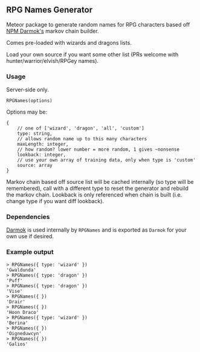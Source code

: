 ## RPG Names Generator

Meteor package to generate random names for RPG characters based off [NPM Darmok's](https://www.npmjs.com/package/darmok) markov chain builder.

Comes pre-loaded with wizards and dragons lists.

Load your own source if you want some other list (PRs welcome with hunter/warrior/elvish/RPGey names).

### Usage

Server-side only.

```
RPGNames(options)
```

Options may be:

```
{
	// one of ['wizard', 'dragon', 'all', 'custom']
	type: string,
	// allows random name up to this many characters
	maxLength: integer,
	// how random? lower number = more random, 1 gives ~nonsense 
	lookback: integer, 
	// use your own array of training data, only when type is 'custom'
	source: array 
}
```

Markov chain based off source list will be cached internally (so type will be remembered), call with a different type to reset the generator and rebuild the markov chain. Lookback is only referenced when chain is built (i.e. change type if you want diff lookback).

### Dependencies

[Darmok](https://www.npmjs.com/package/darmok) is used internally by `RPGNames` and is exported as `Darmok` for your own use if desired.

### Example output

```
> RPGNames({ type: 'wizard' })
'Gwaldunda'
> RPGNames({ type: 'dragon' })
'Puff'
> RPGNames({ type: 'dragon' })
'Vise'
> RPGNames({ })
'Drair'
> RPGNames({ })
'Hoon Draco'
> RPGNames({ type: 'wizard' })
'Berina'
> RPGNames({ })
'Oigneduwcyn'
> RPGNames({ })
'Galios'
```